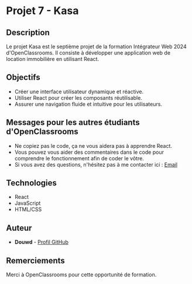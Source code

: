 # Projet 7 - Kasa

## Description

Le projet Kasa est le septième projet de la formation Intégrateur Web 2024 d'OpenClassrooms. Il consiste à développer une application web de location immobilière en utilisant React.

## Objectifs

- Créer une interface utilisateur dynamique et réactive.
- Utiliser React pour créer les composants réutilisable.
- Assurer une navigation fluide et intuitive pour les utilisateurs.

## Messages pour les autres étudiants d'OpenClassrooms
- Ne copiez pas le code, ça ne vous aidera pas à apprendre React.
- Vous pouvez vous aider des commentaires dans le code pour comprendre le fonctionnement afin de coder le vôtre.
- Si vous avez des questions, n'hésitez pas à me contacter ici : [Email](mailto:guillaumelamarque7@gmail.com)

## Technologies

- React
- JavaScript
- HTML/CSS

## Auteur
- **Douwd** - [Profil GitHub](https://github.com/Douwdy)

## Remerciements
Merci à OpenClassrooms pour cette opportunité de formation.